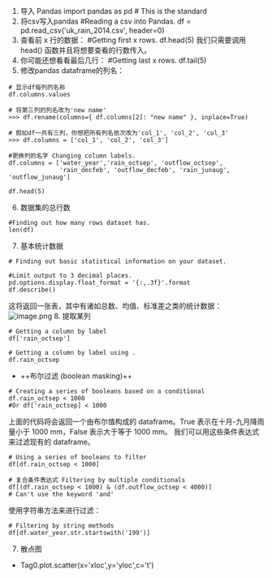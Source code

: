 1. 导入 Pandas
   import pandas as pd # This is the standard
2. 将csv写入pandas
   #Reading a csv into Pandas.
df = pd.read_csv('uk_rain_2014.csv', header=0)
3. 查看前 x 行的数据：
#Getting first x rows.
df.head(5)
我们只需要调用 head() 函数并且将想要查看的行数传入。
4. 你可能还想看看最后几行：
#Getting last x rows.
df.tail(5)
5. 修改pandas dataframe的列名：
``` 
# 显示df每列的名称
df.columns.values

# 将第三列的列名改为'new name'
>>> df.rename(columns={ df.columns[2]: "new name" }, inplace=True)

# 假如df一共有三列，你想把所有列名依次改为'col_1', 'col_2', 'col_3'
>>> df.columns = ['col_1', 'col_2', 'col_3']

#更换列的名字 Changing column labels.
df.columns = ['water_year','rain_octsep', 'outflow_octsep',
              'rain_decfeb', 'outflow_decfeb', 'rain_junaug', 'outflow_junaug']

df.head(5)
   ```
 6. 数据集的总行数
```
#Finding out how many rows dataset has.
len(df)
```
7. 基本统计数据
```
# Finding out basic statistical information on your dataset.

#Limit output to 3 decimal places.
pd.options.display.float_format = '{:,.3f}'.format 
df.describe()
```
这将返回一张表，其中有诸如总数、均值、标准差之类的统计数据：
![image.png](0)
8. 提取某列
```
# Getting a column by label
df['rain_octsep']

# Getting a column by label using .
df.rain_octsep
```
   - ++布尔过滤 (boolean masking)++ 

```
# Creating a series of booleans based on a conditional
df.rain_octsep < 1000 
#Or df['rain_octsep] < 1000
```
上面的代码将会返回一个由布尔值构成的 dataframe。True 表示在十月-九月降雨量小于 1000 mm，False 表示大于等于 1000 mm。
我们可以用这些条件表达式来过滤现有的 dataframe。
```
# Using a series of booleans to filter
df[df.rain_octsep < 1000]

# 复合条件表达式 Filtering by multiple conditionals
df[(df.rain_octsep < 1000) & (df.outflow_octsep < 4000)] 
# Can't use the keyword 'and'
```
使用字符串方法来进行过滤：
```
# Filtering by string methods
df[df.water_year.str.startswith('199')]
```

 7. 散点图
  - Tag0.plot.scatter(x='xloc',y='yloc',c='t')
